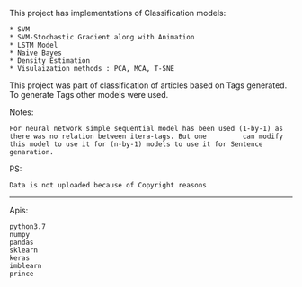 
This project has implementations of Classification models:

	* SVM
	* SVM-Stochastic Gradient along with Animation
	* LSTM Model
	* Naive Bayes
	* Density Estimation
	* Visulaization methods : PCA, MCA, T-SNE


This project was part of classification of articles based on Tags generated. To generate Tags other models were used. 

Notes: 

	For neural network simple sequential model has been used (1-by-1) as there was no relation between itera-tags. But one 	       can modify this model to use it for (n-by-1) models to use it for Sentence genaration.

PS: 

	Data is not uploaded because of Copyright reasons

****************************************************************************************************
Apis:

    python3.7
    numpy
    pandas
    sklearn
    keras
    imblearn
    prince
